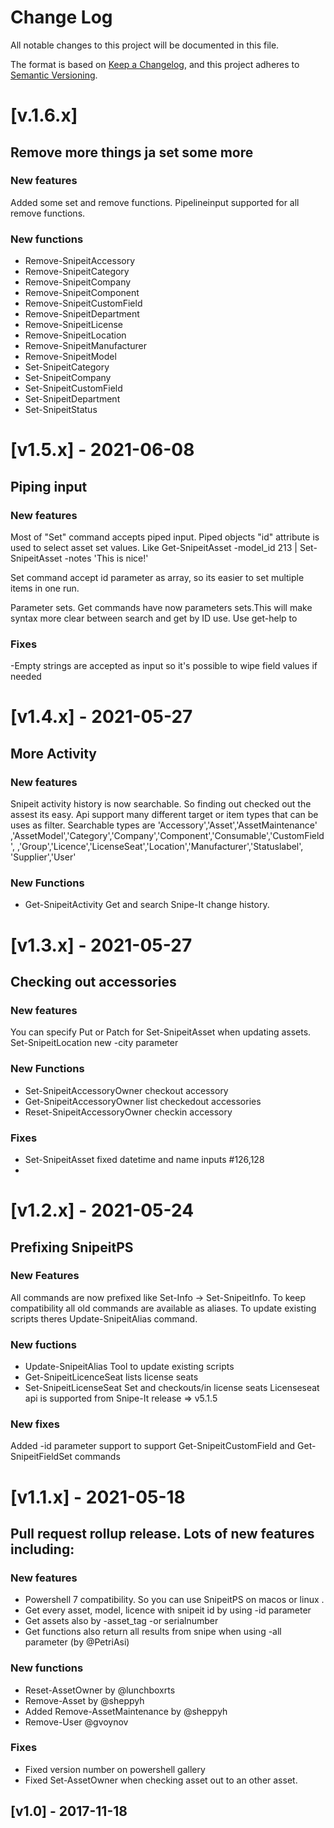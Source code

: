 # Change Log

All notable changes to this project will be documented in this file.

The format is based on [Keep a Changelog](http://keepachangelog.com/),
and this project adheres to [Semantic Versioning](http://semver.org/).

# [v.1.6.x]

## Remove more things ja set some more

### New features
Added some set and remove functions. Pipelineinput supported
for all remove functions.

### New functions
 - Remove-SnipeitAccessory
 - Remove-SnipeitCategory
 - Remove-SnipeitCompany
 - Remove-SnipeitComponent
 - Remove-SnipeitCustomField
 - Remove-SnipeitDepartment
 - Remove-SnipeitLicense
 - Remove-SnipeitLocation
 - Remove-SnipeitManufacturer
 - Remove-SnipeitModel
 - Set-SnipeitCategory
 - Set-SnipeitCompany
 - Set-SnipeitCustomField
 - Set-SnipeitDepartment
 - Set-SnipeitStatus


# [v1.5.x] - 2021-06-08

## Piping input

### New features
Most of "Set" command accepts piped input. Piped objects "id" attribute
is used to select asset set values. Like
Get-SnipeitAsset -model_id 213 | Set-SnipeitAsset -notes 'This is nice!'

Set command accept id parameter as array, so its easier to set multiple items
in one run.

Parameter sets. Get commands have now parameters sets.This will make syntax more
clear between search and get by ID use. Use get-help to

### Fixes
-Empty strings are accepted as input so it's possible to wipe field values if
needed

# [v1.4.x] - 2021-05-27

## More Activity

### New features
Snipeit activity history is now searchable. So finding out checked out the
assest its easy. Api support many different target or item types that can
be uses as filter. Searchable types are 'Accessory','Asset','AssetMaintenance'
,'AssetModel','Category','Company','Component','Consumable','CustomField',
,'Group','Licence','LicenseSeat','Location','Manufacturer','Statuslabel',
'Supplier','User'


### New Functions
- Get-SnipeitActivity Get and search Snipe-It change history.


# [v1.3.x] - 2021-05-27

## Checking out accessories

### New features
You can specify Put or Patch for  Set-SnipeitAsset when updating assets.
Set-SnipeitLocation new -city parameter

### New Functions
- Set-SnipeitAccessoryOwner checkout accessory
- Get-SnipeitAccessoryOwner list checkedout accessories
- Reset-SnipeitAccessoryOwner checkin accessory

### Fixes
- Set-SnipeitAsset fixed datetime and name inputs #126,128
-

# [v1.2.x] - 2021-05-24

## Prefixing SnipeitPS

### New Features
All commands are now prefixed like Set-Info -> Set-SnipeitInfo.
To keep compatibility all old commands are available as aliases.
To update existing scripts theres Update-SnipeitAlias command.

### New fuctions
- Update-SnipeitAlias Tool to update existing scripts
- Get-SnipeitLicenceSeat lists license seats
- Set-SnipeitLicenseSeat Set and checkouts/in license seats
Licenseseat api is supported from Snipe-It release => v5.1.5

### New fixes
Added -id parameter support to support Get-SnipeitCustomField and
Get-SnipeitFieldSet commands

# [v1.1.x] - 2021-05-18

## Pull request rollup release. Lots of new features including:

### New features
- Powershell 7 compatibility. So you can use SnipeitPS on macos or linux .
- Get every asset, model, licence with snipeit id by using -id parameter
- Get assets also by -asset_tag -or serialnumber
- Get functions also return all results from snipe when using -all parameter (by @PetriAsi)

### New functions
- Reset-AssetOwner by @lunchboxrts
- Remove-Asset by @sheppyh
- Added Remove-AssetMaintenance by @sheppyh
- Remove-User @gvoynov

### Fixes
- Fixed version number on powershell gallery
- Fixed Set-AssetOwner when checking asset out to an other asset.

## [v1.0] - 2017-11-18

